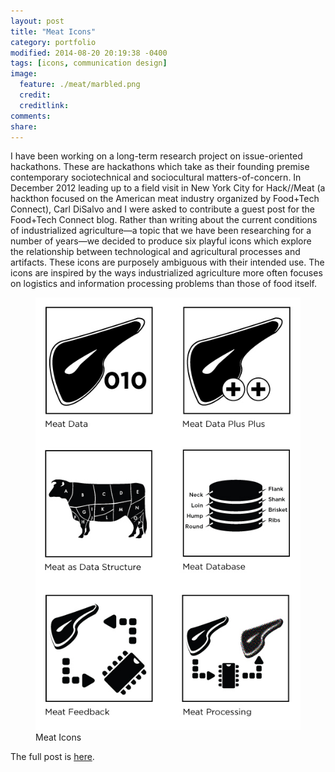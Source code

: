```yaml
---
layout: post
title: "Meat Icons"
category: portfolio
modified: 2014-08-20 20:19:38 -0400
tags: [icons, communication design]
image:
  feature: ./meat/marbled.png
  credit: 
  creditlink: 
comments: 
share: 
---
```


I have been working on a long-term research project on issue-oriented hackathons. These are hackathons which take as their founding premise contemporary sociotechnical and sociocultural matters-of-concern. In December 2012 leading up to a field visit in New York City for Hack//Meat (a hackthon focused on the American meat industry organized by Food+Tech Connect), Carl DiSalvo and I were asked to contribute a guest post for the Food+Tech Connect blog. Rather than writing about the current conditions of industrialized agriculture&mdash;a topic that we have been researching for a number of years&mdash;we decided to produce six playful icons which explore the relationship between technological and agricultural processes and artifacts. These icons are purposely ambiguous with their intended use. The icons are inspired by the ways industrialized agriculture more often focuses on logistics and information processing problems than those of food itself.

<figure>
	<img src="/images/meat/MeatIcons.jpg">
	<figcaption>Meat Icons</figcaption>
</figure>

The full post is [here](http://www.foodtechconnect.com/2012/11/25/hacking-meat-data-icons-infographic/).